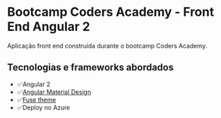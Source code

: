# Bootcamp Coders Academy - Front End Angular 2

Aplicação front end construída durante o bootcamp Coders Academy.

## Tecnologias e frameworks abordados

- :white_check_mark:Angular 2
- :white_check_mark:[Angular Material Design](https://material.angular.io/)
- :white_check_mark:[Fuse theme](http://angular-material.fusetheme.com/apps/dashboards/analytics)
- :white_check_mark:Deploy no Azure
